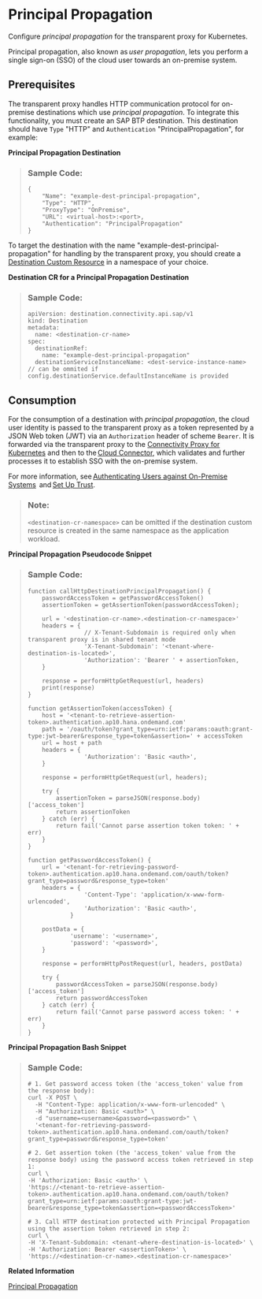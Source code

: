 <!-- loio456b58cd5cd541d897f4bd3edf8ef7d2 -->

# Principal Propagation

Configure *principal propagation* for the transparent proxy for Kubernetes.

Principal propagation, also known as *user propagation*, lets you perform a single sign-on \(SSO\) of the cloud user towards an on-premise system.



<a name="loio456b58cd5cd541d897f4bd3edf8ef7d2__section_tfr_bwv_hcc"/>

## Prerequisites

The transparent proxy handles HTTP communication protocol for on-premise destinations which use *principal propagation*. To integrate this functionality, you must create an SAP BTP destination. This destination should have `Type` "HTTP" and `Authentication` "PrincipalPropagation", for example:

**Principal Propagation Destination**

> ### Sample Code:  
> ```
> {
>     "Name": "example-dest-principal-propagation",
>     "Type": "HTTP",
>     "ProxyType": "OnPremise",
>     "URL": <virtual-host>:<port>,
>     "Authentication": "PrincipalPropagation"
> }
> ```

To target the destination with the name "example-dest-principal-propagation" for handling by the transparent proxy, you should create a [Destination Custom Resource](destination-custom-resource-fc7951e.md) in a namespace of your choice.

**Destination CR for a Principal Propagation Destination**

> ### Sample Code:  
> ```
> apiVersion: destination.connectivity.api.sap/v1
> kind: Destination
> metadata:
>   name: <destination-cr-name>
> spec:
>   destinationRef:
>     name: "example-dest-principal-propagation"
>   destinationServiceInstanceName: <dest-service-instance-name> // can be ommited if config.destinationService.defaultInstanceName is provided
> ```



<a name="loio456b58cd5cd541d897f4bd3edf8ef7d2__section_g4k_bwv_hcc"/>

## Consumption

For the consumption of a destination with *principal propagation*, the cloud user identity is passed to the transparent proxy as a token represented by a JSON Web token \(JWT\) via an `Authorization` header of scheme `Bearer`. It is forwarded via the transparent proxy to the [Connectivity Proxy for Kubernetes](connectivity-proxy-for-kubernetes-e661713.md) and then to the [Cloud Connector](cloud-connector-e6c7616.md), which validates and further processes it to establish SSO with the on-premise system.

For more information, see [Authenticating Users against On-Premise Systems](authenticating-users-against-on-premise-systems-b643fbe.md)  and [Set Up Trust](set-up-trust-a4ee70f.md).

> ### Note:  
> `<destination-cr-namespace>` can be omitted if the destination custom resource is created in the same namespace as the application workload.

**Principal Propagation Pseudocode Snippet**

> ### Sample Code:  
> ```
> function callHttpDestinationPrincipalPropagation() {
>     passwordAccessToken = getPasswordAccessToken()
>     assertionToken = getAssertionToken(passwordAccessToken);
>  
>     url = '<destination-cr-name>.<destination-cr-namespace>'
>     headers = {
>                 // X-Tenant-Subdomain is required only when transparent proxy is in shared tenant mode
>                 'X-Tenant-Subdomain': '<tenant-where-destination-is-located>',
>                 'Authorization': 'Bearer ' + assertionToken,
>     }
>          
>     response = performHttpGetRequest(url, headers)
>     print(response)
> }
>  
> function getAssertionToken(accessToken) {
>     host = '<tenant-to-retrieve-assertion-token>.authentication.ap10.hana.ondemand.com'
>     path = '/oauth/token?grant_type=urn:ietf:params:oauth:grant-type:jwt-bearer&response_type=token&assertion=' + accessToken
>     url = host + path
>     headers = {
>                 'Authorization': 'Basic <auth>',
>     }
>  
>     response = performHttpGetRequest(url, headers);
>  
>     try {
>         assertionToken = parseJSON(response.body)['access_token']
>         return assertionToken
>     } catch (err) {
>         return fail('Cannot parse assertion token token: ' + err)
>     }
> }
>  
> function getPasswordAccessToken() {
>     url = '<tenant-for-retrieving-password-token>.authentication.ap10.hana.ondemand.com/oauth/token?grant_type=password&response_type=token'
>     headers = {
>                 'Content-Type': 'application/x-www-form-urlencoded',
>                 'Authorization': 'Basic <auth>',
>             }
>  
>     postData = {
>             'username': '<username>',
>             'password': '<password>',
>     }
>      
>     response = performHttpPostRequest(url, headers, postData)
>      
>     try {
>         passwordAccessToken = parseJSON(response.body)['access_token']
>         return passwordAccessToken
>     } catch (err) {
>         return fail('Cannot parse password access token: ' + err)
>     }
> }
> ```

**Principal Propagation Bash Snippet** 

> ### Sample Code:  
> ```
> # 1. Get password access token (the 'access_token' value from the response body):
> curl -X POST \
>   -H "Content-Type: application/x-www-form-urlencoded" \
>   -H "Authorization: Basic <auth>" \
>   -d "username=<username>&password=<password>" \
>   '<tenant-for-retrieving-password-token>.authentication.ap10.hana.ondemand.com/oauth/token?grant_type=password&response_type=token'
>   
> # 2. Get assertion token (the 'access_token' value from the response body) using the password access token retrieved in step 1:
> curl \
> -H 'Authorization: Basic <auth>' \
> 'https://<tenant-to-retrieve-assertion-token>.authentication.ap10.hana.ondemand.com/oauth/token?grant_type=urn:ietf:params:oauth:grant-type:jwt-bearer&response_type=token&assertion=<passwordAccessToken>'
>  
> # 3. Call HTTP destination protected with Principal Propagation using the assertion token retrieved in step 2:
> curl \
> -H 'X-Tenant-Subdomain: <tenant-where-destination-is-located>' \
> -H 'Authorization: Bearer <assertionToken>' \
> 'https://<destination-cr-name>.<destination-cr-namespace>'
> ```

**Related Information**  


[Principal Propagation](principal-propagation-e2cbb48.md "Enable single sign-on (SSO) by forwarding the identity of cloud users to a remote system or service.")

